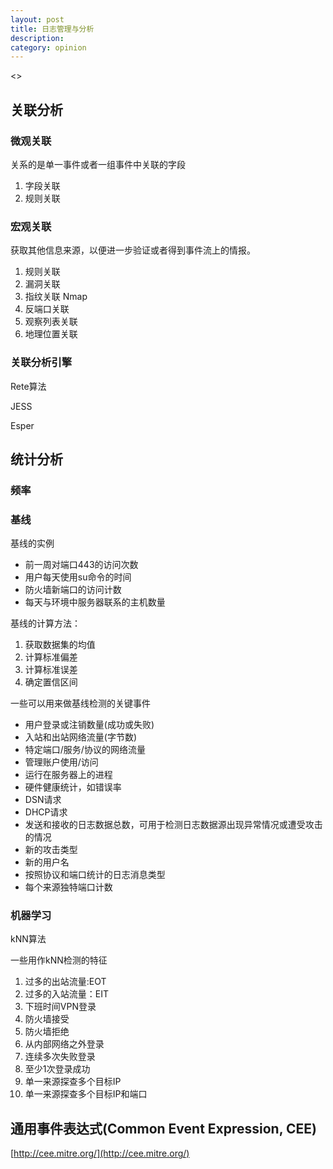 ```yaml
---
layout: post
title: 日志管理与分析
description: 
category: opinion
---
```



<<Logging and Log Management>>

## 关联分析
### 微观关联

关系的是单一事件或者一组事件中关联的字段

1. 字段关联
2. 规则关联

### 宏观关联

获取其他信息来源，以便进一步验证或者得到事件流上的情报。

1. 规则关联
2. 漏洞关联
3. 指纹关联	Nmap
4. 反端口关联
5. 观察列表关联
6. 地理位置关联

### 关联分析引擎
Rete算法

JESS

Esper


## 统计分析

### 频率

### 基线

基线的实例

* 前一周对端口443的访问次数
* 用户每天使用su命令的时间
* 防火墙新端口的访问计数
* 每天与环境中服务器联系的主机数量

基线的计算方法：
1. 获取数据集的均值
2. 计算标准偏差
3. 计算标准误差
4. 确定置信区间

一些可以用来做基线检测的关键事件

* 用户登录或注销数量(成功或失败)
* 入站和出站网络流量(字节数)
* 特定端口/服务/协议的网络流量
* 管理账户使用/访问
* 运行在服务器上的进程
* 硬件健康统计，如错误率
* DSN请求
* DHCP请求
* 发送和接收的日志数据总数，可用于检测日志数据源出现异常情况或遭受攻击的情况
* 新的攻击类型
* 新的用户名
* 按照协议和端口统计的日志消息类型
* 每个来源独特端口计数

### 机器学习

kNN算法

一些用作kNN检测的特征
1. 过多的出站流量:EOT
2. 过多的入站流量：EIT
3. 下班时间VPN登录
4. 防火墙接受
5. 防火墙拒绝
6. 从内部网络之外登录
7. 连续多次失败登录
8. 至少1次登录成功
9. 单一来源探查多个目标IP
10. 单一来源探查多个目标IP和端口

## 通用事件表达式(Common Event Expression, CEE)

[http://cee.mitre.org/](http://cee.mitre.org/)




